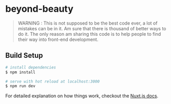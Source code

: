 # beyond-beauty

> WARNING : This is not supposed to be the best code ever, a lot of mistakes can be in it. Am sure that there is thousand of better ways to do it. The only reason am sharing this code is to help people to find their way into front-end development.

## Build Setup

``` bash
# install dependencies
$ npm install

# serve with hot reload at localhost:3000
$ npm run dev


```

For detailed explanation on how things work, checkout the [Nuxt.js docs](https://github.com/nuxt/nuxt.js).
